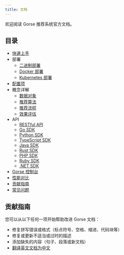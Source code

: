 ```yaml
---
title: 文档
---
```


欢迎阅读 Gorse 推荐系统官方文档。

## 目录

- [快速上手](quick-start.md)
- 部署
    - [二进制部署](deploy/binary.md)
    - [Docker 部署](deploy/docker.md)
    - [Kubernetes 部署](deploy/kubernetes.md)
- [配置项](config.md)
- 概念详解
    - [数据对象](concepts/data-objects.md)
    - [推荐算法](concepts/algorithms.md)
    - [推荐流程](concepts/how-it-works.md)
    - [效果评估](concepts/evaluation.md)
- API
    - [RESTful API](api/restful-api.md)
    - [Go SDK](api/go-sdk.md)
    - [Python SDK](api/python-sdk.md)
    - [TypeScript SDK](api/typescript-sdk.md)
    - [Java SDK](api/java-sdk.md)
    - [Rust SDK](api/rust-sdk.md)
    - [PHP SDK](api/php-sdk.md)
    - [Ruby SDK](api/ruby-sdk.md)
    - [.NET SDK](api/dotnet-sdk.md)
- [Gorse 控制台](gorse-dashboard.md)
- [性能对比](benchmark.md)
- [贡献指南](contribution-guide.md)
- [常见问题](faq.md)

## 贡献指南

您可以从以下任何一项开始帮助改进 Gorse 文档：

- 修复拼写错误或格式（标点符号、空格、缩进、代码块等）
- 修复或更新不适当或过时的描述
- 添加缺失的内容（句子、段落或新文档）
- [翻译英文文档为中文](https://gitlocalize.com/repo/8172/zh?utm_source=badge)
